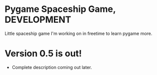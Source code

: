 # Pygame Spaceship Game, DEVELOPMENT
Little spaceship game I'm working on in freetime to learn pygame more.

# Version 0.5 is out!
- Complete description coming out later.
